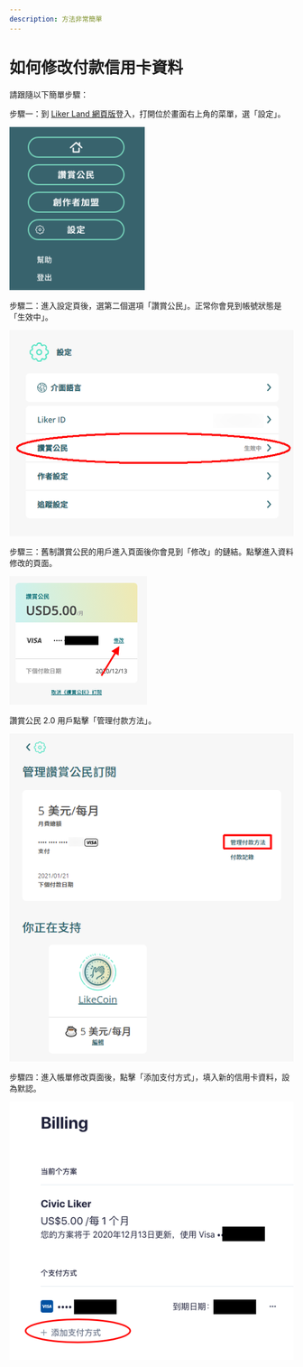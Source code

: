 ```yaml
---
description: 方法非常簡單
---
```


# 如何修改付款信用卡資料

請跟隨以下簡單步驟：  
  
步驟一：到 [Liker Land 網頁版](https://liker.land/)登入，打開位於畫面右上角的菜單，選「設定」。

![](../../.gitbook/assets/subscribe-civic-liker-1.png)

步驟二：進入設定頁後，選第二個選項「讚賞公民」。正常你會見到帳號狀態是「生效中」。

![](../../.gitbook/assets/subscribe-civic-liker-2.png)

步驟三：舊制讚賞公民的用戶進入頁面後你會見到「修改」的鏈結。點擊進入資料修改的頁面。

![](../../.gitbook/assets/image%20%28105%29.png)

讚賞公民 2.0 用戶點擊「管理付款方法」。

![](../../.gitbook/assets/civic-liker-change-credit-card-info.png)

步驟四：進入帳單修改頁面後，點擊「添加支付方式」，填入新的信用卡資料，設為默認。

![](../../.gitbook/assets/image%20%28106%29.png)

